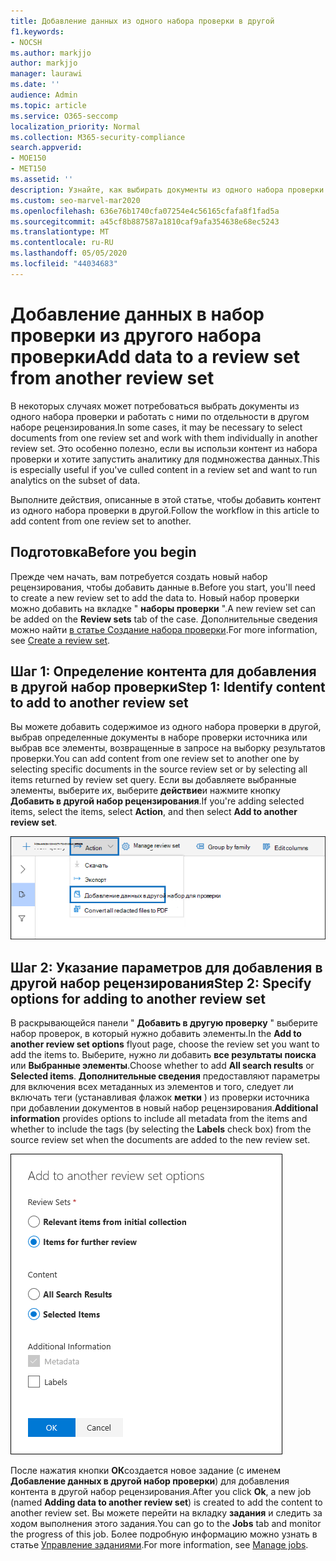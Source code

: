 ```yaml
---
title: Добавление данных из одного набора проверки в другой
f1.keywords:
- NOCSH
ms.author: markjjo
author: markjjo
manager: laurawi
ms.date: ''
audience: Admin
ms.topic: article
ms.service: O365-seccomp
localization_priority: Normal
ms.collection: M365-security-compliance
search.appverid:
- MOE150
- MET150
ms.assetid: ''
description: Узнайте, как выбирать документы из одного набора проверки и работать с ними по отдельности в другом наборе в расширенном случае обнаружения электронных данных.
ms.custom: seo-marvel-mar2020
ms.openlocfilehash: 636e76b1740cfa07254e4c56165cfafa8f1fad5a
ms.sourcegitcommit: a45cf8b887587a1810caf9afa354638e68ec5243
ms.translationtype: MT
ms.contentlocale: ru-RU
ms.lasthandoff: 05/05/2020
ms.locfileid: "44034683"
---
```

# <a name="add-data-to-a-review-set-from-another-review-set"></a><span data-ttu-id="d5987-103">Добавление данных в набор проверки из другого набора проверки</span><span class="sxs-lookup"><span data-stu-id="d5987-103">Add data to a review set from another review set</span></span>

<span data-ttu-id="d5987-104">В некоторых случаях может потребоваться выбрать документы из одного набора проверки и работать с ними по отдельности в другом наборе рецензирования.</span><span class="sxs-lookup"><span data-stu-id="d5987-104">In some cases, it may be necessary to select documents from one review set and work with them individually in another review set.</span></span> <span data-ttu-id="d5987-105">Это особенно полезно, если вы использи контент из набора проверки и хотите запустить аналитику для подмножества данных.</span><span class="sxs-lookup"><span data-stu-id="d5987-105">This is especially useful if you've culled content in a review set and want to run analytics on the subset of data.</span></span>

<span data-ttu-id="d5987-106">Выполните действия, описанные в этой статье, чтобы добавить контент из одного набора проверки в другой.</span><span class="sxs-lookup"><span data-stu-id="d5987-106">Follow the workflow in this article to add content from one review set to another.</span></span>

## <a name="before-you-begin"></a><span data-ttu-id="d5987-107">Подготовка</span><span class="sxs-lookup"><span data-stu-id="d5987-107">Before you begin</span></span>

<span data-ttu-id="d5987-108">Прежде чем начать, вам потребуется создать новый набор рецензирования, чтобы добавить данные в.</span><span class="sxs-lookup"><span data-stu-id="d5987-108">Before you start, you'll need to create a new review set to add the data to.</span></span>  <span data-ttu-id="d5987-109">Новый набор проверки можно добавить на вкладке " **наборы проверки** ".</span><span class="sxs-lookup"><span data-stu-id="d5987-109">A new review set can be added on the **Review sets** tab of the case.</span></span> <span data-ttu-id="d5987-110">Дополнительные сведения можно найти [в статье Создание набора проверки](managing-review-sets.md#create-a-review-set).</span><span class="sxs-lookup"><span data-stu-id="d5987-110">For more information, see [Create a review set](managing-review-sets.md#create-a-review-set).</span></span>

## <a name="step-1-identify-content-to-add-to-another-review-set"></a><span data-ttu-id="d5987-111">Шаг 1: Определение контента для добавления в другой набор проверки</span><span class="sxs-lookup"><span data-stu-id="d5987-111">Step 1: Identify content to add to another review set</span></span>

<span data-ttu-id="d5987-112">Вы можете добавить содержимое из одного набора проверки в другой, выбрав определенные документы в наборе проверки источника или выбрав все элементы, возвращенные в запросе на выборку результатов проверки.</span><span class="sxs-lookup"><span data-stu-id="d5987-112">You can add content from one review set to another one by selecting specific documents in the source review set or by selecting all items returned by review set query.</span></span> <span data-ttu-id="d5987-113">Если вы добавляете выбранные элементы, выберите их, выберите **действие**и нажмите кнопку **Добавить в другой набор рецензирования**.</span><span class="sxs-lookup"><span data-stu-id="d5987-113">If you're adding selected items, select the items, select **Action**, and then select **Add to another review set**.</span></span>

![Добавить в другой набор проверки](../media/64f2a4d4-eba3-4ab3-a3ba-d519feea3142.png)

## <a name="step-2-specify-options-for-adding-to-another-review-set"></a><span data-ttu-id="d5987-115">Шаг 2: Указание параметров для добавления в другой набор рецензирования</span><span class="sxs-lookup"><span data-stu-id="d5987-115">Step 2: Specify options for adding to another review set</span></span>

<span data-ttu-id="d5987-116">В раскрывающейся панели " **Добавить в другую проверку** " выберите набор проверок, в который нужно добавить элементы.</span><span class="sxs-lookup"><span data-stu-id="d5987-116">In the **Add to another review set options** flyout page, choose the review set you want to add the items to.</span></span> <span data-ttu-id="d5987-117">Выберите, нужно ли добавить **все результаты поиска** или **Выбранные элементы**.</span><span class="sxs-lookup"><span data-stu-id="d5987-117">Choose whether to add **All search results** or **Selected items**.</span></span>  <span data-ttu-id="d5987-118">**Дополнительные сведения** предоставляют параметры для включения всех метаданных из элементов и того, следует ли включать теги (устанавливая флажок **метки** ) из проверки источника при добавлении документов в новый набор рецензирования.</span><span class="sxs-lookup"><span data-stu-id="d5987-118">**Additional information** provides options to include all metadata from the items and whether to include the tags (by selecting the **Labels** check box) from the source review set when the documents are added to the new review set.</span></span>  

![Добавить в другой набор проверки](../media/6440ee44-68fd-44d7-b43a-3a477345525c.png)

<span data-ttu-id="d5987-120">После нажатия кнопки **ОК**создается новое задание (с именем **Добавление данных в другой набор проверки**) для добавления контента в другой набор рецензирования.</span><span class="sxs-lookup"><span data-stu-id="d5987-120">After you click **Ok**, a new job (named **Adding data to another review set**) is created to add the content to another review set.</span></span> <span data-ttu-id="d5987-121">Вы можете перейти на вкладку **задания** и следить за ходом выполнения этого задания.</span><span class="sxs-lookup"><span data-stu-id="d5987-121">You can go to the **Jobs** tab and monitor the progress of this job.</span></span> <span data-ttu-id="d5987-122">Более подробную информацию можно узнать в статье [Управление заданиями](managing-jobs-ediscovery20.md).</span><span class="sxs-lookup"><span data-stu-id="d5987-122">For more information, see [Manage jobs](managing-jobs-ediscovery20.md).</span></span>
